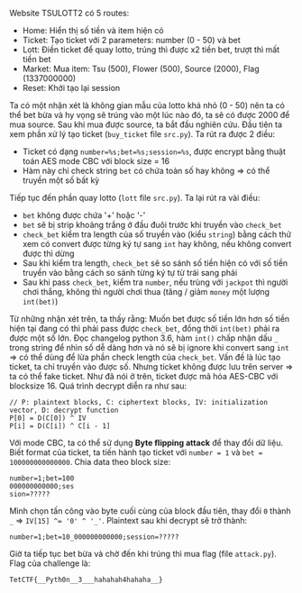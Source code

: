Website TSULOTT2 có 5 routes:

- Home: Hiển thị số tiền và item hiện có
- Ticket: Tạo ticket với 2 parameters: number (0 - 50) và bet
- Lott: Điền ticket để quay lotto, trúng thì được x2 tiền bet, trượt thì mất tiền bet
- Market: Mua item: Tsu (500), Flower (500), Source (2000), Flag (1337000000)
- Reset: Khởi tạo lại session

Ta có một nhận xét là không gian mẫu của lotto khá nhỏ (0 - 50) nên ta có thể bet bừa và hy vọng sẽ trúng vào một lúc nào đó, ta sẽ có được 2000 để mua source.
Sau khi mua được source, ta bắt đầu nghiên cứu. Đầu tiên ta xem phần xử lý tạo ticket (`buy_ticket` file `src.py`). Ta rút ra được 2 điều:

- Ticket có dạng `number=%s;bet=%s;session=%s`, được encrypt bằng thuật toán AES mode CBC với block size = 16
- Hàm này chỉ check string `bet` có chứa toàn số hay không => có thể truyền một số bất kỳ

Tiếp tục đến phần quay lotto (`lott` file `src.py`). Ta lại rút ra vài điều:

- `bet` không được chứa '+' hoặc '-'
- `bet` sẽ bị strip khoảng trắng ở đầu đuôi trước khi truyền vào `check_bet`
- `check_bet` kiểm tra length của số truyền vào (kiểu `string`) bằng cách thử xem có convert được từng ký tự sang `int` hay không, nếu không convert được thì dừng
- Sau khi kiểm tra length, `check_bet` sẽ so sánh số tiền hiện có với số tiền truyền vào bằng cách so sánh từng ký tự từ trái sang phải
- Sau khi pass `check_bet`, kiểm tra `number`, nếu trùng với `jackpot` thì người chơi thắng, không thì người chơi thua (tăng / giảm `money` một lượng `int(bet)`)

Từ những nhận xét trên, ta thấy rằng: Muốn bet được số tiền lớn hơn số tiền hiện tại đang có thì phải pass được `check_bet`, đồng thời `int(bet)` phải ra được một số lớn.
Đọc changelog python 3.6, hàm `int()` chấp nhận dấu `_` trong string để nhìn số dễ dàng hơn và nó sẽ bị ignore khi convert sang `int` => có thể dùng để lừa phần check length của `check_bet`.
Vấn đề là lúc tạo ticket, ta chỉ truyền vào được số. Nhưng ticket không được lưu trên server => ta có thể fake ticket.
Như đã nói ở trên, ticket được mã hóa AES-CBC với blocksize 16. Quá trình decrypt diễn ra như sau:

```
// P: plaintext blocks, C: ciphertext blocks, IV: initialization vector, D: decrypt function
P[0] = D(C[0]) ^ IV
P[i] = D(C[i]) ^ C[i - 1]
```

Với mode CBC, ta có thể sử dụng **Byte flipping attack** để thay đổi dữ liệu. Biết format của ticket, ta tiến hành tạo ticket với `number = 1` và `bet = 100000000000000`. Chia data theo block size:

```
number=1;bet=100
000000000000;ses
sion=?????
```

Mình chọn tấn công vào byte cuối cùng của block đầu tiên, thay đổi `0` thành `_` => `IV[15] ^= '0' ^ '_'`. Plaintext sau khi decrypt sẽ trở thành:

```
number=1;bet=10_000000000000;session=?????
```

Giờ ta tiếp tục bet bừa và chờ đến khi trúng thì mua flag (file `attack.py`). Flag của challenge là:

```
TetCTF{__Pyth0n__3___hahahah4hahaha__}
```
